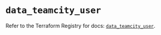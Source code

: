 # `data_teamcity_user`

Refer to the Terraform Registry for docs: [`data_teamcity_user`](https://registry.terraform.io/providers/jetbrains/teamcity/0.0.85/docs/data-sources/user).
